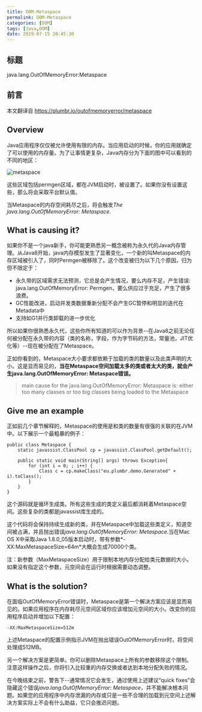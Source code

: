 ```yaml
---
title: OOM-Metaspace
permalink: OOM-Metaspace
categories: [OOM]
tags: [Java,OOM]
date: 2019-07-15 20:45:30
---
```


## 标题
java.lang.OutOfMemoryError:Metaspace

## 前言  
本文翻译自 https://plumbr.io/outofmemoryerror/metaspace

## Overview
Java应用程序仅仅被允许使用有限的内存。当应用启动的时候，你的应用就确定了可以使用的内存量。为了让事情更复杂，Java内存分为下面的图中可以看到的不同的地区：

![metaspace](oom-metaspace.png)

这些区域包括permgen区域，都在JVM启动时，被设置了。如果你没有设置这些，那么将会采取平台默认值。

当Metaspace的内存空间耗尽之后，将会触发*The java.lang.OutOfMemoryError: Metaspace*.

## What is causing it?

如果你不是一个java新手，你可能更熟悉另一概念被称为永久代的Java内存管理。从Java8开始，java内存模型发生了显著变化，一个新的叫Metaspace的内存区域被引入了，同时Permgen被移除了。这个改变被归为以下几个原因，归为但不限定于：
- 永久带的区域需求无法预测，它总是会产生情况，要么内存不足，产生错误: java.lang.OutOfMemoryError: Permgen，要么供应过于充足，产生了很多浪费。 
- GC性能改进，启动并发类数据重新分配不会产生GC暂停和明显的迭代在Metadata中
- 支持如G1并行类卸载的进一步优化

所以如果你很熟悉永久代，这些你所有知道的可以作为背景--在Java8之前无论任何被分配在永久带的内容（类的名称，字段，作为字节码的方法，常量池，JIT优化等）--现在被分配在了Metaspace。

正如你看到的，Metaspace大小要求都依赖于加载的类的数量以及此类声明的大小。这是显而易见的，**当在Metaspace空间加载太多的类或者太大的类，就会产生java.lang.OutOfMemoryError: Metaspace错误。**
>main cause for the java.lang.OutOfMemoryError: Metaspace is: either too many classes or too big classes being loaded to the Metaspace

## Give me an example

正如前几个章节解释的，Metaspace的使用是和类的数量有很强的关联的在JVM中。以下展示一个最粗暴的例子：
````
public class Metaspace {
	static javassist.ClassPool cp = javassist.ClassPool.getDefault();

	public static void main(String[] args) throws Exception{
		for (int i = 0; ; i++) { 
			Class c = cp.makeClass("eu.plumbr.demo.Generated" + i).toClass();
		}
	}
}
````
这个源码就是循环生成类。所有这些生成的类定义最后都消耗着Metaspace空间。这些复杂的类都是javassist库生成的。

这个代码将会保持持续生成新的类，并在Metaspace中加载这些类定义，知道空间被占满，并且抛出错误*java.lang.OutOfMemoryError: Metaspace*.当在Mac OS X中采取Java 1.8.0_05版本启动时，带有参数*-XX:MaxMetaspaceSize=64m*大概会生成70000个类。

注：新参数（MaxMetaspaceSize）用于限制本地内存分配给类元数据的大小。如果没有指定这个参数，元空间会在运行时根据需要动态调整。

## What is the solution?

在面临OutOfMemoryError错误时，Metaspace是第一个解决方案应该是显而易见的。如果应用程序在内存耗尽元空间区域你应该增加元空间的大小。改变你的应用程序启动并增加以下配置：
```
-XX:MaxMetaspaceSize=512m
```
上述Metaspace的配置示例指示JVM在抛出错误OutOfMemoryError时，将空间处理成512MB。

另一个解决方案是更简单。你可以删除Metaspace上所有的参数移除这个限制。注意这样操作之后，你将引入比较重的内存交换或者达到本地分配失败的情况。

在今晚结束之前，警告下--通常情况它会发生，通过使用上述建议“quick fixes”会隐藏这个错误*java.lang.OutOfMemoryError: Metaspace*，并不能解决根本问题。如果您的应用程序中内存泄漏的内存或只是一些不合理的加载到元空间上述解决方案实际上不会有什么助益，它只会推迟问题。
